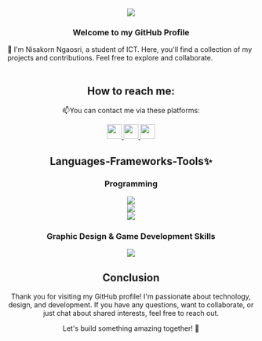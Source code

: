 <h1 align="center">
    <img src="https://readme-typing-svg.herokuapp.com/?font=Righteous&size=35&center=true&vCenter=true&width=500&height=70&duration=4000&lines=Hi+There!+👋;+I'm+Nisakorn+Ngaosri&color=000000" />
</h1>
<h3 align="center">Welcome to my GitHub Profile</h3>
💬 I'm Nisakorn Ngaosri, a student of ICT. Here, you'll find a collection of my projects and contributions. Feel free to explore and collaborate. <br><br>

<h2 align="center">How to reach me:</h2>
<p align="center">📫You can contact me via these platforms:</p>
<div align="center"> 
  <a href="mailto:nisakorn.nga@gmail.com">
    <img src="https://github.com/NisakornNga/NisakornNga/assets/143267481/af1002f4-34bb-4bf7-98a2-5685fec23ba3"width=30&height=30/>
  </a>
  <a href="https://www.linkedin.com/in/nisakorn-ngaosri-7297a5265/" >
    <img src="https://github.com/NisakornNga/NisakornNga/assets/143267481/cec79ded-a56e-4441-acee-e6435ac36bef"width=30&height=30/>
  </a>
  <a href="https://www.instagram.com/bbeam_nis/">
    <img src="https://github.com/NisakornNga/NisakornNga/assets/143267481/34cd50d7-b477-4ec8-98b4-751d0f2e276a"width=30&height=30/>
  </a>
</div>

<h2 align="center">Languages-Frameworks-Tools✨</h2>
<h3 align="center">Programming</h3>
<div align="center">
    <img src="https://skillicons.dev/icons?i=react,bootstrap,html,css,vscode,github,matlab" /><br>
    <img src="https://skillicons.dev/icons?i=c,cs,cpp,java,python,javascript,nodejs" /><br>
    <img src="https://skillicons.dev/icons?i=firebase,mysql,flask,aws,flutter,dart"/>
</div>
<h3 align="center">Graphic Design & Game Development Skills</h3>
<div align="center">
    <img src="https://skillicons.dev/icons?i=blender,figma,ai,ps,sketchup,unity" /><br>
</div>

<h2 align="center">Conclusion</h2>
<p align="center">Thank you for visiting my GitHub profile! I'm passionate about technology, design, and development. If you have any questions, want to collaborate, or just chat about shared interests, feel free to reach out.</p>
<p align="center">Let's build something amazing together! 🚀</p>


